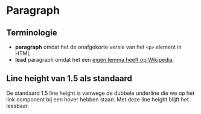 <!-- @license CC0-1.0 -->

# Paragraph

## Terminologie

- **paragraph** omdat het de onafgekorte versie van het `<p>` element in HTML
- **lead** paragraph omdat het een [eigen lemma heeft op Wikipedia](https://en.wikipedia.org/wiki/Lead_paragraph).

## Line height van 1.5 als standaard

De standaard 1.5 line height is vanwege de dubbele underline die we op het link component bij een hover hebben staan. Met deze line height blijft het leesbaar.
